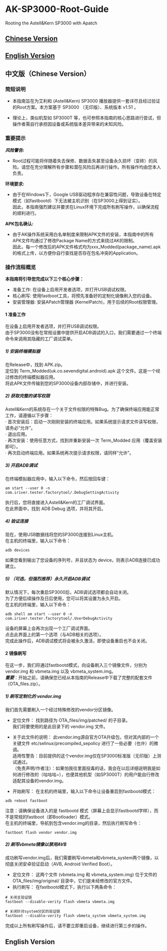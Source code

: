 # AK-SP3000-Root-Guide

Rooting the Astell&amp;Kern SP3000 with Apatch

## [Chinese Version](https://github.com/PPPPatrick0/AK-SP3000-Root-Guide/blob/main/README.md#%E4%B8%AD%E6%96%87%E7%89%88chinese-version)
## [English Version](https://github.com/PPPPatrick0/AK-SP3000-Root-Guide/blob/main/README.md#english-version-1)

## 中文版（Chinese Version）

### 简短说明

* 本指南旨在为艾利和 (Astell&Kern) SP3000 播放器提供一套详尽且经过验证的Root方案。本方案基于 SP3000 （无印版）、系统版本 v1.51 。

* 理论上，类似机型如 SP3000T 等，也可参照本指南的核心思路进行尝试，但操作者需自行承担因设备或系统版本差异带来的未知风险。

### 重要提示

***风险警告:***
* Root过程可能将伴随着失去保修、数据丢失甚至设备永久损坏（变砖）的风险。请您在充分理解所有步骤和潜在风险后再进行操作。所有操作均由您本人负责。

**环境要求:**
* 由于在Windows下，Google USB驱动程序存在兼容性问题，导致设备在特定模式（如fastbootd）下无法被主机识别（在SP3000上得到证实）。  
因此，本指南强烈建议并要求在Linux环境下完成所有刷写操作，以确保流程的顺利进行。

**APK包名确认:**
* 由于AK操作系统采用白名单制度来限制APK文件的安装，本指南中的所有APK文件均通过了修改Package Name的方式来绕过AK的限制。  
因此，每一个修改后的APK文件格式均为xxx_Modded(package_name).apk的格式上传，以方便你自行查找是否存在包名冲突的Application。

### 操作流程概览
**本指南将引导您完成以下三个核心步骤：**
* 准备工作: 在设备上启用开发者选项，并打开USB调试权限。
* 核心刷写: 使用fastboot工具，将预先准备好的定制化镜像刷入您的设备。
* 安装管理器: 安装APatch管理器 (KernelPatch)，用于后续的Root权限管理。

#### 1 准备工作
在设备上启用开发者选项，并打开USB调试权限。  
由于SP3000没有在常规设置中提供开启ADB调试的入口，我们需要通过一个终端命令来调用其隐藏的工厂调试菜单。

##### 1) 安装终端模拟器
在Release中，找到 APK.zip。  
定位到 Term_Modded(uk.co.sevendigital.android).apk 这个文件。这是一个经过修改的终端模拟器应用。  
将此APK文件传输到您的SP3000设备内部存储中，并进行安装。

##### 2) 获取完整的读写权限
Astell&Kern的系统存在一个关于文件权限的特殊Bug。为了确保终端应用能正常工作，请遵循以下步骤：  
· 首次安装后：启动一次刚刚安装的终端应用。如果系统提示请求文件读写权限，请务必“允许”。  
· 退出应用。  
· 再次安装：使用任意方式，找到并重新安装一次 Term_Modded 应用（覆盖安装即可）。  
· 再次启动终端应用。如果系统再次提示请求权限，请同样“允许”。  

##### 3) 开启ADB调试
在终端模拟器应用中，输入以下命令，然后按回车键：  
```
am start --user 0 -n com.iriver.tester.factorytool/.DebugSettingActivity
```
执行后，您将直接进入Astell&Kern的工厂调试界面。  
在此界面中，找到 ADB Debug 选项，并将其开启。  

##### 4) 验证连接
现在，使用USB数据线将您的SP3000连接到Linux主机。  
在主机的终端里，输入以下命令：
```
adb devices
```
如果您看到输出了您设备的序列号，并且状态为 device，则表示ADB连接已成功建立。

##### 5) （可选，但强烈推荐）永久开启ADB调试
默认情况下，每次重启SP3000后，ADB调试选项都会自动关闭。  
为了方便后续操作及日后使用，您可以将其设置为永久开启。  
在主机的终端里，输入以下命令：
```
adb shell am start --user 0 -n com.iriver.tester.factorytool/.UserDebugActivity
```
设备的屏幕上会再次出现一个工厂调试界面。  
点击此界面上的第一个选项（与ADB相关的选项）。  
完成此操作后，ADB调试模式将会被永久激活，即使设备重启也不会关闭。

#### 2 镜像刷写
在这一步，我们将通过fastbootd模式，向设备刷入三个镜像文件，分别为 vendor.img 和 vbmeta.img 以及 vbmeta_system.img。  
***重要***：开始之前，请确保您已经从本指南的Release中下载了完整的配套文件（OTA_files.zip）。

##### 1) 刷写定制化的 vendor.img
我们首先需要刷入一个经过特殊修改的vendor分区镜像。  
* 定位文件：
找到路径为 OTA_files/img/patched/ 的子目录。  
我们将要使用的是此目录下的 vendor.img 文件。  
* 关于此文件的说明：
此vendor.img源自官方OTA升级包，但对其内部的一个关键文件 etc/selinux/precompiled_sepolicy 进行了一些必要（也许）的微调。  
适用性警告：目前提供的这个vendor.img仅在SP3000标准版（无印版）上测试通过。  
（免责声明/作者注）：如果怕我往里面投毒的话，我会在以后详细说明我是如何进行修改的（咕咕咕~），也便其他机型（如SP3000T）的用户能自行修改适配其设备的vendor.img。  

* 开始刷写：
在主机的终端里，输入以下命令让设备重启到fastbootd模式：
```
adb reboot fastboot
```
注意：请确保设备进入的是 fastbootd 模式（屏幕上会显示fastbootd字样），而不是常规的fastboot（即Bootloader）模式。  
在主机的终端里，导航到包含vendor.img的目录，然后执行刷写命令：  
```
fastboot flash vendor vendor.img
```

##### 2) 刷写vbmeta镜像以禁用AVB
成功刷写vendor.img后，我们需要刷写vbmeta和vbmeta_system两个镜像，以彻底关闭安卓验证启动（AVB, Android Verified Boot）。  
* 定位文件：
这两个文件 (vbmeta.img 和 vbmeta_system.img) 位于文件的 OTA_files/img/original/ 目录中，它们是未经修改的官方文件。  
* 执行刷写：
在fastbootd模式下，执行以下两条命令：  
```
# 关闭主验证链
fastboot --disable-verity flash vbmeta vbmeta.img

# 关闭针对system分区的验证链
fastboot --disable-verity flash vbmeta_system vbmeta_system.img
```
完成以上所有刷写操作后，请不要立即重启设备，继续进行第三步的操作。


## English Version
